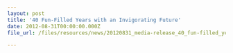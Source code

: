 ```yaml
---
layout: post
title: '40 Fun-Filled Years with an Invigorating Future'
date: 2012-08-31T00:00:00.000Z
file_url: /files/resources/news/20120831_media-release_40_fun-filled_years_with_an_invigorating_future.pdf

---
```


